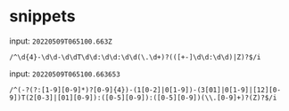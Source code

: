 # snippets



input: `20220509T065100.663Z`

```
/^\d{4}-\d\d-\d\dT\d\d:\d\d:\d\d(\.\d+)?(([+-]\d\d:\d\d)|Z)?$/i
```

input: `20220509T065100.663653`

```
/^(-?(?:[1-9][0-9]*)?[0-9]{4})-(1[0-2]|0[1-9])-(3[01]|0[1-9]|[12][0-9])T(2[0-3]|[01][0-9]):([0-5][0-9]):([0-5][0-9])(\\.[0-9]+)?(Z)?$/i
```
